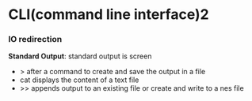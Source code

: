 # CLI(command line interface)2

### __IO redirection__

__Standard Output__: standard output is screen
 * \> after a command to create and save the output in a file
 * cat displays the content of a text file
 * \>\> appends output to an existing file or create and write to a nes file 

